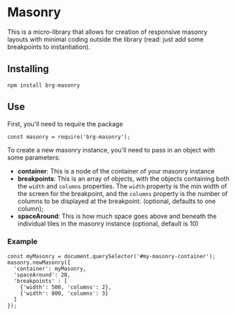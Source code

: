 # Masonry

This is a micro-library that allows for creation of responsive masonry layouts with minimal coding outside the library (read: just add some breakpoints to instantiation).

## Installing

```
npm install brg-masonry
```

## Use

First, you'll need to require the package

```
const masonry = require('brg-masonry');
```

To create a new masonry instance, you'll need to pass in an object with some parameters:

* __container__: This is a node of the container of your masonry instance
* __breakpoints__: This is an array of objects, with the objects containing both the `width` and `columns` properties. The `width` property is the min width of the screen for the breakpoint, and the `columns` property is the number of columns to be displayed at the breakpoint. (optional, defaults to one column);
* __spaceAround__: This is how much space goes above and beneath the individual tiles in the masonry instance (optional, default is 10)


### Example

```
const myMasonry = document.querySelector('#my-masonry-container');
masonry.newMasonry({
  'container': myMasonry,
  'spaceAround': 20,
  'breakpoints' : [
    {'width': 500, 'columns': 2},
    {'width': 800, 'columns': 3}
  ]
});
```
